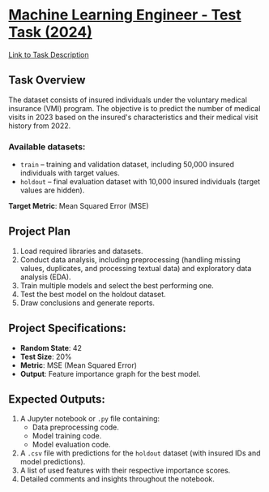 # [Machine Learning Engineer - Test Task (2024)](https://github.com/naumovakotya/My_projects_DS/blob/main/Mains_lab/MLE_NaumovaE.ipynb)

[Link to Task Description](https://incredible-tulip-5c3.notion.site/Machine-learning-engineer-2024-e4c30223002a4eebb33d2cdeb8f81fb1)

## Task Overview

The dataset consists of insured individuals under the voluntary medical insurance (VMI) program. The objective is to predict the number of medical visits in 2023 based on the insured's characteristics and their medical visit history from 2022.

### Available datasets:
- `train` – training and validation dataset, including 50,000 insured individuals with target values.
- `holdout` – final evaluation dataset with 10,000 insured individuals (target values are hidden).

**Target Metric**: Mean Squared Error (MSE)

## Project Plan
1. Load required libraries and datasets.
2. Conduct data analysis, including preprocessing (handling missing values, duplicates, and processing textual data) and exploratory data analysis (EDA).
3. Train multiple models and select the best performing one.
4. Test the best model on the holdout dataset.
5. Draw conclusions and generate reports.

## Project Specifications:
- **Random State**: 42
- **Test Size**: 20%
- **Metric**: MSE (Mean Squared Error)
- **Output**: Feature importance graph for the best model.

## Expected Outputs:
1. A Jupyter notebook or `.py` file containing:
   - Data preprocessing code.
   - Model training code.
   - Model evaluation code.
2. A `.csv` file with predictions for the `holdout` dataset (with insured IDs and model predictions).
3. A list of used features with their respective importance scores.
4. Detailed comments and insights throughout the notebook.
